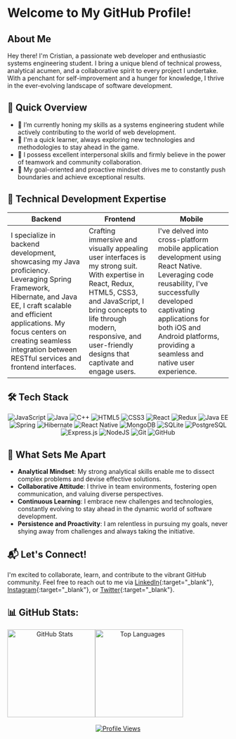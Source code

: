 # Welcome to My GitHub Profile!

## About Me
Hey there! I'm Cristian, a passionate web developer and enthusiastic systems engineering student. I bring a unique blend of technical prowess, analytical acumen, and a collaborative spirit to every project I undertake. With a penchant for self-improvement and a hunger for knowledge, I thrive in the ever-evolving landscape of software development.

## 🚀 Quick Overview
- 🔭 I’m currently honing my skills as a systems engineering student while actively contributing to the world of web development.
- 🌱 I'm a quick learner, always exploring new technologies and methodologies to stay ahead in the game.
- 💬 I possess excellent interpersonal skills and firmly believe in the power of teamwork and community collaboration.
- 🎯 My goal-oriented and proactive mindset drives me to constantly push boundaries and achieve exceptional results.

## 💼 Technical Development Expertise
| Backend | Frontend | Mobile |
| --- | --- | --- |
| I specialize in backend development, showcasing my Java proficiency. Leveraging Spring Framework, Hibernate, and Java EE, I craft scalable and efficient applications. My focus centers on creating seamless integration between RESTful services and frontend interfaces. | Crafting immersive and visually appealing user interfaces is my strong suit. With expertise in React, Redux, HTML5, CSS3, and JavaScript, I bring concepts to life through modern, responsive, and user-friendly designs that captivate and engage users. | I've delved into cross-platform mobile application development using React Native. Leveraging code reusability, I've successfully developed captivating applications for both iOS and Android platforms, providing a seamless and native user experience. |

## 🛠️ Tech Stack
<div align="center" style="pointer-events: none;">
  
![JavaScript](https://img.shields.io/badge/JavaScript-%23323330.svg?style=for-the-badge&logo=JavaScript&logoColor=%23F7DF1E) ![Java](https://img.shields.io/badge/Java-%23ED8B00.svg?style=for-the-badge&logo=java&logoColor=white) ![C++](https://img.shields.io/badge/C++-%2300599C.svg?style=for-the-badge&logo=c%2B%2B&logoColor=white) ![HTML5](https://img.shields.io/badge/HTML5-%23E34F26.svg?style=for-the-badge&logo=html5&logoColor=white) ![CSS3](https://img.shields.io/badge/CSS3-%231572B6.svg?style=for-the-badge&logo=css3&logoColor=white) ![React](https://img.shields.io/badge/React-%2320232a.svg?style=for-the-badge&logo=react&logoColor=%2361DAFB) ![Redux](https://img.shields.io/badge/Redux-593D88?style=for-the-badge&logo=redux&logoColor=white) ![Java EE](https://img.shields.io/badge/Java%20EE-%23ED8B00.svg?style=for-the-badge&logo=java&logoColor=white) ![Spring](https://img.shields.io/badge/Spring%20Framework-6DB33F?style=for-the-badge&logo=spring&logoColor=white) ![Hibernate](https://img.shields.io/badge/Hibernate%20Framework-%237873B7.svg?style=for-the-badge&logo=hibernate&logoColor=white) ![React Native](https://img.shields.io/badge/React%20Native-IOs%20&%20Android-%2320232a.svg?style=for-the-badge&logo=react&logoColor=%2361DAFB) ![MongoDB](https://img.shields.io/badge/MongoDB-%234ea94b.svg?style=for-the-badge&logo=mongodb&logoColor=white) ![SQLite](https://img.shields.io/badge/SQLite-%2307405e.svg?style=for-the-badge&logo=sqlite&logoColor=white) ![PostgreSQL](https://img.shields.io/badge/PostgreSQL-%23316192.svg?style=for-the-badge&logo=postgresql&logoColor=white) ![Express.js](https://img.shields.io/badge/Express.js-%23404d59.svg?style=for-the-badge&logo=express&logoColor=%2361DAFB) ![NodeJS](https://img.shields.io/badge/Node.js-6DA55F?style=for-the-badge&logo=node.js&logoColor=white) ![Git](https://img.shields.io/badge/Git-%23F05032.svg?style=for-the-badge&logo=git&logoColor=white) ![GitHub](https://img.shields.io/badge/GitHub-%23121011.svg?style=for-the-badge&logo=github&logoColor=white)

</div>

## 🌟 What Sets Me Apart
- **Analytical Mindset**: My strong analytical skills enable me to dissect complex problems and devise effective solutions.
- **Collaborative Attitude**: I thrive in team environments, fostering open communication, and valuing diverse perspectives.
- **Continuous Learning**: I embrace new challenges and technologies, constantly evolving to stay ahead in the dynamic world of software development.
- **Persistence and Proactivity**: I am relentless in pursuing my goals, never shying away from challenges and always taking the initiative.

## 📬 Let's Connect!
I'm excited to collaborate, learn, and contribute to the vibrant GitHub community. Feel free to reach out to me via [LinkedIn](https://www.linkedin.com/in/cristian-fabian-infante-canelo/){:target="_blank"}, [Instagram](https://www.instagram.com/infante_cristian/){:target="_blank"}, or [Twitter](https://twitter.com/cinfantecanelo){:target="_blank"}.

## 📊 GitHub Stats:
<div align="center">
  <div style="display: flex; align-items: center;">
    <img src="https://github-readme-stats.vercel.app/api?username=Cristian-Infante&theme=dark&hide_border=true&include_all_commits=false&count_private=false" alt="GitHub Stats" style="height: 200px;">
    <img src="https://github-readme-stats.vercel.app/api/top-langs/?username=Cristian-Infante&theme=dark&hide_border=true&include_all_commits=false&count_private=false&layout=compact" alt="Top Languages" style="height: 200px;">
  </div>
  <br>
  <a href="https://visitcount.itsvg.in">
    <img src="https://visitcount.itsvg.in/api?id=Cristian-Infante&label=Profile%20Views&color=1&icon=5&pretty=true" alt="Profile Views">
  </a>
</div>

